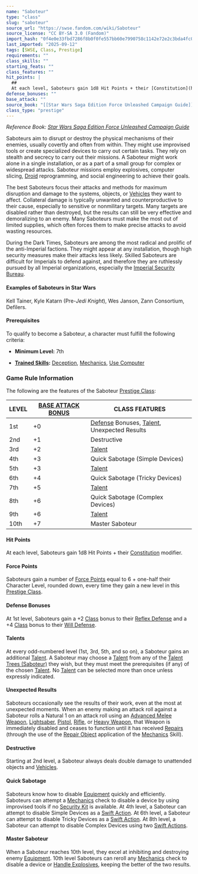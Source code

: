 ```yaml
---
name: "Saboteur"
type: "class"
slug: "saboteur"
source_url: "https://swse.fandom.com/wiki/Saboteur"
source_license: "CC BY-SA 3.0 (Fandom)"
import_hash: "0f4e0e33fbd7286f8b0f0fe557bb60e7990758c1142e72e2c3bda4fc02a902b5"
last_imported: "2025-09-12"
tags: [SWSE, Class, Prestige]
requirements: ""
class_skills: ""
starting_feats: ""
class_features: ""
hit_points: |
  ## 
  At each level, Saboteurs gain 1d8 Hit Points + their [Constitution](https://swse.fandom.com/wiki/Constitution) modifier.
defense_bonuses: ""
base_attack: ""
source_book: "[[Star Wars Saga Edition Force Unleashed Campaign Guide]]''"
class_type: "prestige"
---
```

*Reference Book: [Star Wars Saga Edition Force Unleashed Campaign Guide](https://swse.fandom.com/wiki/Star_Wars_Saga_Edition_Force_Unleashed_Campaign_Guide)*

Saboteurs aim to disrupt or destroy the physical mechanisms of their enemies, usually covertly and often from within. They might use improvised tools or create specialized devices to carry out certain tasks. They rely on stealth and secrecy to carry out their missions. A Saboteur might work alone in a single installation, or as a part of a small group for complex or widespread attacks. Saboteur missions employ explosives, computer slicing, [Droid](https://swse.fandom.com/wiki/Droid) reprogramming, and social engineering to achieve their goals.

The best Saboteurs focus their attacks and methods for maximum disruption and damage to the systems, objects, or [Vehicles](https://swse.fandom.com/wiki/Vehicles) they want to affect. Collateral damage is typically unwanted and counterproductive to their cause, especially to sensitive or nonmilitary targets. Many targets are disabled rather than destroyed, but the results can still be very effective and demoralizing to an enemy. Many Saboteurs must make the most out of limited supplies, which often forces them to make precise attacks to avoid wasting resources.

During the Dark Times, Saboteurs are among the most radical and prolific of the anti-Imperial factions. They might appear at any installation, though high security measures make their attacks less likely. Skilled Saboteurs are difficult for Imperials to defend against, and therefore they are ruthlessly pursued by all Imperial organizations, especially the [Imperial Security Bureau](https://swse.fandom.com/wiki/Imperial_Security_Bureau).
#### **Examples of Saboteurs in Star Wars**
Kell Tainer, Kyle Katarn (Pre-*Jedi Knight*), Wes Janson, Zann Consortium, Defilers.
#### **Prerequisites**
To qualify to become a Saboteur, a character must fulfill the following criteria:
- **Minimum Level:** 7th

- **[Trained Skills](https://swse.fandom.com/wiki/Trained_Skills):** [Deception](https://swse.fandom.com/wiki/Deception), [Mechanics](https://swse.fandom.com/wiki/Mechanics), [Use Computer](https://swse.fandom.com/wiki/Use_Computer)
### Game Rule Information
The following are the features of the Saboteur [Prestige Class](https://swse.fandom.com/wiki/Prestige_Class):

| LEVEL | [BASE ATTACK BONUS](https://swse.fandom.com/wiki/BASE_ATTACK_BONUS) | CLASS FEATURES |
| --- | --- | --- |
| 1st | <nowiki>+0</nowiki> | [Defense](https://swse.fandom.com/wiki/Defense) Bonuses, [Talent](https://swse.fandom.com/wiki/Talent_Trees_(Saboteur)), Unexpected Results |
| 2nd | <nowiki>+1</nowiki> | Destructive |
| 3rd | <nowiki>+2</nowiki> | [Talent](https://swse.fandom.com/wiki/Talent_Trees_(Saboteur)) |
| 4th | <nowiki>+3</nowiki> | Quick Sabotage (Simple Devices) |
| 5th | <nowiki>+3</nowiki> | [Talent](https://swse.fandom.com/wiki/Talent_Trees_(Saboteur)) |
| 6th | <nowiki>+4</nowiki> | Quick Sabotage (Tricky Devices) |
| 7th | <nowiki>+5</nowiki> | [Talent](https://swse.fandom.com/wiki/Talent_Trees_(Saboteur)) |
| 8th | <nowiki>+6</nowiki> | Quick Sabotage (Complex Devices) |
| 9th | <nowiki>+6</nowiki> | [Talent](https://swse.fandom.com/wiki/Talent_Trees_(Saboteur)) |
| 10th | <nowiki>+7</nowiki> | Master Saboteur |

#### **Hit Points**
At each level, Saboteurs gain 1d8 Hit Points + their [Constitution](https://swse.fandom.com/wiki/Constitution) modifier.
#### **Force Points**
Saboteurs gain a number of [Force Points](https://swse.fandom.com/wiki/Force_Points) equal to 6 + one-half their Character Level, rounded down, every time they gain a new level in this [Prestige Class](https://swse.fandom.com/wiki/Prestige_Class).  
#### **Defense Bonuses**
At 1st level, Saboteurs gain a +2 [Class](https://swse.fandom.com/wiki/Class) bonus to their [Reflex Defense](https://swse.fandom.com/wiki/Reflex_Defense) and a +4 [Class](https://swse.fandom.com/wiki/Class) bonus to their [Will Defense](https://swse.fandom.com/wiki/Will_Defense).
#### **Talents**
At every odd-numbered level (1st, 3rd, 5th, and so on), a Saboteur gains an additional [Talent](https://swse.fandom.com/wiki/Talent). A Saboteur may choose a [Talent](https://swse.fandom.com/wiki/Talent) from any of the [Talent Trees (Saboteur)](https://swse.fandom.com/wiki/Talent_Trees_(Saboteur)) they wish, but they must meet the prerequisites (if any) of the chosen [Talent](https://swse.fandom.com/wiki/Talent). No [Talent](https://swse.fandom.com/wiki/Talent) can be selected more than once unless expressly indicated.

#### **Unexpected Results**
Saboteurs occasionally see the results of their work, even at the most at unexpected moments. When an enemy making an attack roll against a Saboteur rolls a Natural 1 on an attack roll using an [Advanced Melee Weapon](https://swse.fandom.com/wiki/Advanced_Melee_Weapon), [Lightsaber](https://swse.fandom.com/wiki/Lightsaber), [Pistol](https://swse.fandom.com/wiki/Pistol), [Rifle](https://swse.fandom.com/wiki/Rifle), or [Heavy Weapon](https://swse.fandom.com/wiki/Heavy_Weapon), that Weapon is immediately disabled and ceases to function until it has received [Repairs](https://swse.fandom.com/wiki/Repairs) (through the use of the [Repair Object](https://swse.fandom.com/wiki/Repair_Object) application of the [Mechanics](https://swse.fandom.com/wiki/Mechanics) Skill).

#### **Destructive**
Starting at 2nd level, a Saboteur always deals double damage to unattended objects and [Vehicles](https://swse.fandom.com/wiki/Vehicles).

#### **Quick Sabotage**
Saboteurs know how to disable [Equipment](https://swse.fandom.com/wiki/Equipment) quickly and efficiently. Saboteurs can attempt a [Mechanics](https://swse.fandom.com/wiki/Mechanics) check to disable a device by using improvised tools if no [Security Kit](https://swse.fandom.com/wiki/Security_Kit) is available. At 4th level, a Saboteur can attempt to disable Simple Devices as a [Swift Action](https://swse.fandom.com/wiki/Swift_Action). At 6th level, a Saboteur can attempt to disable Tricky Devices as a [Swift Action](https://swse.fandom.com/wiki/Swift_Action). At 8th level, a Saboteur can attempt to disable Complex Devices using two [Swift Actions](https://swse.fandom.com/wiki/Swift_Actions).

#### **Master Saboteur**
When a Saboteur reaches 10th level, they excel at inhibiting and destroying enemy [Equipment](https://swse.fandom.com/wiki/Equipment). 10th level Saboteurs can reroll any [Mechanics](https://swse.fandom.com/wiki/Mechanics) check to disable a device or [Handle Explosives](https://swse.fandom.com/wiki/Handle_Explosives), keeping the better of the two results.